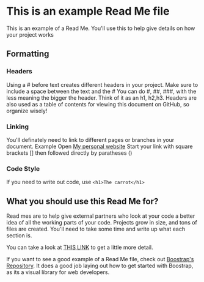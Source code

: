 # This is an example Read Me file
This is an example of a Read Me. You'll use this to help give details on how your project works

## Formatting

### Headers
Using a # before text creates different headers in your project. Make sure to include a space between the text and the # You can do #, ##, ###, with the less meaning the bigger the header. Think of it as an h1, h2,h3.
Headers are also used as a table of contents for viewing this document on GitHub, so organize wisely!

### Linking
You'll definately need to link to different pages or branches in your document. Example
Open [My personal website](https://www.lukejonesblog.com/#/)
Start your link with square brackets [] then followed directly by paratheses ()

### Code Style
If you need to write out code, use `<h1>The carrot</h1>`

## What you should use this Read Me for?
Read mes are to help give external partners who look at your code a better idea of all the working parts of your code. Projects grow in size, and tons of files are created. You'll need to take some time and write up what each section is.

You can take a look at [THIS LINK](https://docs.github.com/en/repositories/managing-your-repositorys-settings-and-features/customizing-your-repository/about-readmes) to get a little more detail.

If you want to see a good example of a Read Me file, check out [Boostrap's Repository](https://github.com/twbs/bootstrap). It does a good job laying out how to get started with Boostrap, as its a visual library for web developers.
